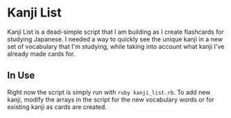 # Kanji List

Kanji List is a dead-simple script that I am building as I create flashcards for studying Japanese. I needed a way to quickly see the unique kanji in a new set of vocabulary that I'm studying, while taking into account what kanji I've already made cards for.

## In Use
Right now the script is simply run with `ruby kanji_list.rb`. To add new kanji, modify the arrays in the script for the new vocabulary words or for existing kanji as cards are created.
